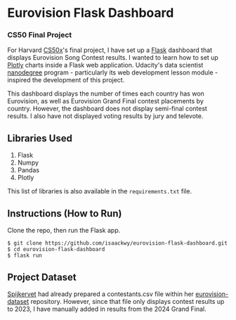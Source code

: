 # Eurovision Flask Dashboard

### CS50 Final Project
For Harvard [CS50x](https://cs50.harvard.edu/x/2024/)'s final project, I have set up a [Flask](https://palletsprojects.com/p/flask/) dashboard that displays Eurovision Song Contest results. I wanted to learn how to set up [Plotly](https://plotly.com/python/) charts inside a Flask web application. Udacity's data scientist [nanodegree](https://www.udacity.com/course/data-scientist-nanodegree--nd025) program - particularly its web development lesson module - inspired the development of this project.

This dashboard displays the number of times each country has won Eurovision, as well as Eurovision Grand Final contest placements by country. However, the dashboard does not display semi-final contest results. I also have not displayed voting results by jury and televote.

## Libraries Used
1. Flask
2. Numpy
3. Pandas
4. Plotly

This list of libraries is also available in the `requirements.txt` file.

## Instructions (How to Run)
Clone the repo, then run the Flask app.
```
$ git clone https://github.com/isaackwy/eurovision-flask-dashboard.git
$ cd eurovision-flask-dashboard
$ flask run
```

## Project Dataset
[Spijkervet](https://github.com/Spijkervet/) had already prepared a contestants.csv file within her [eurovision-dataset](https://github.com/Spijkervet/eurovision-dataset/) repository. However, since that file only displays contest results up to 2023, I have manually added in results from the 2024 Grand Final.
